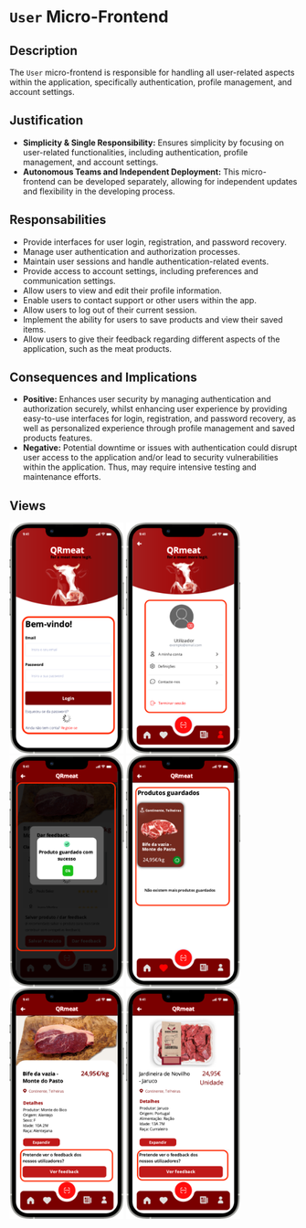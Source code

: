 # `User` Micro-Frontend

## Description

The `User` micro-frontend is responsible for handling all user-related aspects within the application, specifically authentication, profile management, and account settings.

## Justification
- **Simplicity & Single Responsibility:** Ensures simplicity by focusing on user-related functionalities, including authentication, profile management, and account settings.
- **Autonomous Teams and Independent Deployment:** This micro-frontend can be developed separately, allowing for independent updates and flexibility in the developing process.

## Responsabilities
- Provide interfaces for user login, registration, and password recovery.
- Manage user authentication and authorization processes.
- Maintain user sessions and handle authentication-related events.
- Provide access to account settings, including preferences and communication settings.
- Allow users to view and edit their profile information.
- Enable users to contact support or other users within the app.
- Allow users to log out of their current session.
- Implement the ability for users to save products and view their saved items.
- Allow users to give their feedback regarding different aspects of the application, such as the meat products.

## Consequences and Implications
- **Positive:** Enhances user security by managing authentication and authorization securely, whilst enhancing user experience by providing easy-to-use interfaces for login, registration, and password recovery, as well as personalized experience through profile management and saved products features.
- **Negative:** Potential downtime or issues with authentication could disrupt user access to the application and/or lead to security vulnerabilities within the application. Thus, may require intensive testing and maintenance efforts.

## Views
<div>
<img src="https://github.com/DuarteVDG/aw-project/blob/main/front-end/micro-frontends/images/UserAuthentication.png?raw=true" style="width: 200px; height: auto;">
<img src="https://github.com/DuarteVDG/aw-project/blob/main/front-end/micro-frontends/images/UserProfile1.png?raw=true" style="width: 200px; height: auto;">
<img src="https://github.com/DuarteVDG/aw-project/blob/main/front-end/micro-frontends/images/UserProfile3.png?raw=true" style="width: 200px; height: auto;">
<img src="https://github.com/DuarteVDG/aw-project/blob/main/front-end/micro-frontends/images/UserProfile2.png?raw=true" style="width: 200px; height: auto;">
<img src="https://github.com/DuarteVDG/aw-project/blob/main/front-end/micro-frontends/images/Feedback1.png?raw=true" style="width: 200px; height: auto;">
<img src="https://github.com/DuarteVDG/aw-project/blob/main/front-end/micro-frontends/images/Feedback2.png?raw=true" style="width: 200px; height: auto;">
</div>
  

